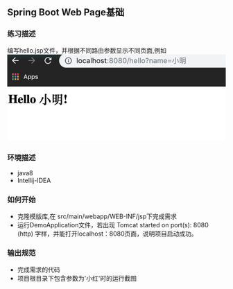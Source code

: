 ## Spring Boot Web Page基础

### 练习描述
编写hello.jsp文件，并根据不同路由参数显示不同页面,例如
![](./example.jpg)

### 环境描述
- java8
- Intellij-IDEA
### 如何开始
- 克隆模版库,在 src/main/webapp/WEB-INF/jsp下完成需求
- 运行DemoApplication文件，若出现 Tomcat started on port(s): 8080 (http) 字样，并能打开localhost：8080页面，说明项目启动成功。
### 输出规范
- 完成需求的代码
- 项目根目录下包含参数为'小红'时的运行截图